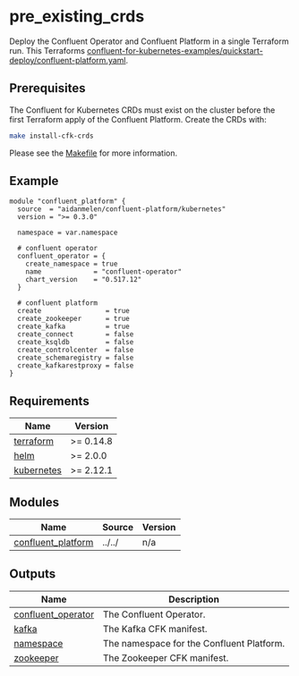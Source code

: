 # pre_existing_crds

Deploy the Confluent Operator and Confluent Platform in a single Terraform run. This Terraforms [confluent-for-kubernetes-examples/quickstart-deploy/confluent-platform.yaml](https://github.com/confluentinc/confluent-kubernetes-examples/blob/master/quickstart-deploy/confluent-platform.yaml).

## Prerequisites

The Confluent for Kubernetes CRDs must exist on the cluster before the first Terraform apply of the Confluent Platform. Create the CRDs with:

```bash
make install-cfk-crds
```

Please see the [Makefile](./Makefile) for more information.

<!-- BEGINNING OF PRE-COMMIT-TERRAFORM DOCS HOOK -->

## Example

```hcl
module "confluent_platform" {
  source  = "aidanmelen/confluent-platform/kubernetes"
  version = ">= 0.3.0"

  namespace = var.namespace

  # confluent operator
  confluent_operator = {
    create_namespace = true
    name             = "confluent-operator"
    chart_version    = "0.517.12"
  }

  # confluent platform
  create                = true
  create_zookeeper      = true
  create_kafka          = true
  create_connect        = false
  create_ksqldb         = false
  create_controlcenter  = false
  create_schemaregistry = false
  create_kafkarestproxy = false
}
```

## Requirements

| Name | Version |
|------|---------|
| <a name="requirement_terraform"></a> [terraform](#requirement\_terraform) | >= 0.14.8 |
| <a name="requirement_helm"></a> [helm](#requirement\_helm) | >= 2.0.0 |
| <a name="requirement_kubernetes"></a> [kubernetes](#requirement\_kubernetes) | >= 2.12.1 |
## Modules

| Name | Source | Version |
|------|--------|---------|
| <a name="module_confluent_platform"></a> [confluent\_platform](#module\_confluent\_platform) | ../../ | n/a |
## Outputs

| Name | Description |
|------|-------------|
| <a name="output_confluent_operator"></a> [confluent\_operator](#output\_confluent\_operator) | The Confluent Operator. |
| <a name="output_kafka"></a> [kafka](#output\_kafka) | The Kafka CFK manifest. |
| <a name="output_namespace"></a> [namespace](#output\_namespace) | The namespace for the Confluent Platform. |
| <a name="output_zookeeper"></a> [zookeeper](#output\_zookeeper) | The Zookeeper CFK manifest. |
<!-- END OF PRE-COMMIT-TERRAFORM DOCS HOOK -->
